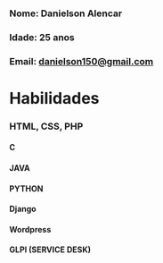 
### Nome: Danielson Alencar
### Idade: 25 anos
### Email: danielson150@gmail.com

# Habilidades
### HTML, CSS, PHP
#### C
#### JAVA
#### PYTHON
#### Django
#### Wordpress
#### GLPI (SERVICE DESK)
